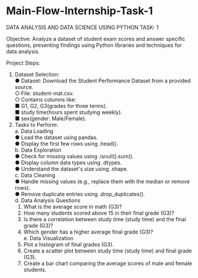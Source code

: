 # Main-Flow-Internship-Task-1
DATA ANALYSIS AND DATA SCIENCE USING PYTHON TASK- 1  

Objective:
 Analyze a dataset of student exam scores and answer specific questions, presenting findings
 using Python libraries and techniques for data analysis.  
 
Project Steps:
1. Dataset Selection:  
 ● Dataset: Download the Student Performance Dataset from a provided source.  
 ○ File: student-mat.csv.  
 ○ Contains columns like:  
 ■ G1, G2, G3(grades for three terms).  
 ■ study time(hours spent studying weekly).  
 ■ sex(gender: Male/Female).  
2. Tasks to Perform:  
 a. Data Loading  
  ● Load the dataset using pandas.  
  ● Display the first few rows using .head().  
 b. Data Exploration  
  ● Check for missing values using .isnull().sum().  
  ● Display column data types using .dtypes.  
  ● Understand the dataset's size using .shape.  
 c. Data Cleaning  
  ● Handle missing values (e.g., replace them with the median or remove rows).  
  ● Remove duplicate entries using .drop_duplicates().  
 d. Data Analysis Questions  
   1. What is the average score in math (G3)?  
   2. How many students scored above 15 in their final grade (G3)?  
   3. Is there a correlation between study time (study time) and the final grade (G3)?  
   4. Which gender has a higher average final grade (G3)?  
e. Data Visualization
   1. Plot a histogram of final grades (G3).
   2. Create a scatter plot between study time (study time) and final grade (G3).
   3. Create a bar chart comparing the average scores of male and female students.
